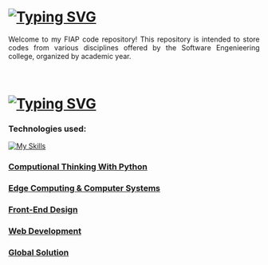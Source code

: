 # [![Typing SVG](https://readme-typing-svg.demolab.com?font=Fira+Code&weight=600&size=26&pause=1000&color=F73175&random=false&width=435&lines=Code+Repository+-+FIAP)](https://git.io/typing-svg)

<div align="justify">

Welcome to my FIAP code repository! This repository is intended to store codes from various disciplines offered by the Software Engenieering college, organized by academic year.

  
</div>

<br>

# [![Typing SVG](https://readme-typing-svg.demolab.com?font=Fira+Code&weight=600&size=22&pause=1000&color=F73175&random=false&width=435&lines=Year+1+-+Subjects+%E2%96%BC)](https://git.io/typing-svg)

<div>
  
  <h3>Technologies used: </h3>

  [![My Skills](https://skillicons.dev/icons?i=js,html,css,nodejs,react,python,cpp)](https://skillicons.dev)

 ### [Computional Thinking With Python](https://github.com/orgs/FI4P/repositories?q=Python)
 ### [Edge Computing & Computer Systems](https://github.com/orgs/Rafafaaa-FIAP/repositories?q=EDG+sort%3Aname-asc)
 ### [Front-End Design](https://github.com/orgs/Rafafaaa-FIAP/repositories?q=FRO+sort%3Aname-asc)
 ### [Web Development](https://github.com/orgs/Rafafaaa-FIAP/repositories?q=WEB+sort%3Aname-asc)
 ### [Global Solution](https://github.com/orgs/Rafafaaa-FIAP/repositories?q=GS01+sort%3Aname-asc)

</div>

